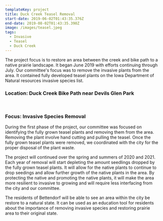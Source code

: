 ```yaml
---
templateKey: project
title: Duck Creek Teasel Removal
start-date: 2019-06-02T01:43:35.376Z
end-date: 2019-08-02T01:43:35.398Z
image: /images/teasel.jpeg
tags:
  - Invasive
  - Teasel
  - Duck Creek
---
```

The project focus is to restore an area between the creek and bike path to a native prairie landscape. It began June 2019 with efforts continuing through July. Our committee's focus was to remove the invasive plants from the area. It contained fully developed teasel plants on the Iowa Department of Natural resources invasive species list. 

### Location: Duck Creek Bike Path near Devils Glen Park

 

### Focus: Invasive Species Removal

During the first phase of the project, our committee was focused on identifying the fully grown teasel plants and removing them from the area. Removing the plant involve hand cutting and pulling the teasel. Once the fully grown teasel plants were removed, we coordinated with the city for the proper disposal of the plant waste.

The project will continued over the spring and summers of 2020 and 2021. Each year of removal will start depleting the amount seedlings dropped by the fully grown teasel plants. It will allow for the native plants to continue to drop seedings and allow further growth of the native plants in the area. By protecting the native and promoting the native plants, it will make the area more resilient to invasive to growing and will require less interfacing from the city and our committee.

The residents of Bettendorf will be able to see an area within the city be restore to a natural state. It can be used as an education tool for residents about the importance of removing invasive species and restoring prairie area to their original state.